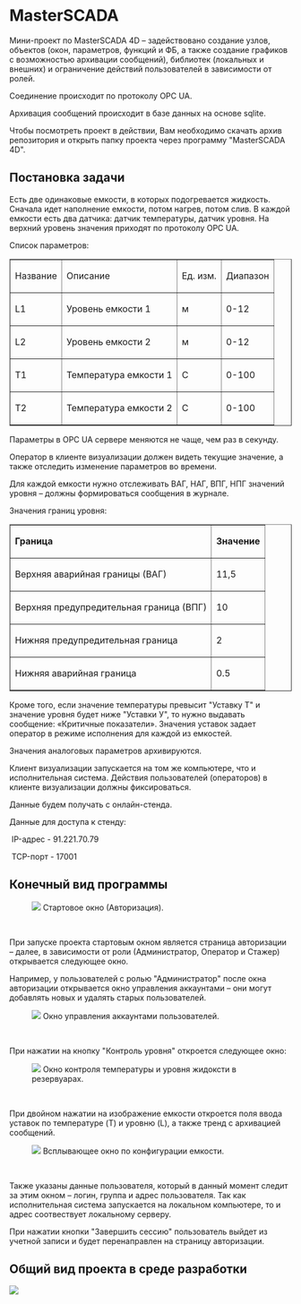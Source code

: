 # MasterSCADA
<p>Мини-проект по MasterSCADA 4D – задействовано создание узлов, объектов (окон, параметров, функций и ФБ, а также создание графиков с возможностью архивации сообщений), библиотек (локальных и внешних) и ограничение действий пользователей в зависимости от ролей.</p>
<p>Соединение происходит по протоколу OPC UA.</p>
<p>Архивация сообщений происходит в базе данных на основе sqlite.</p>
<p>Чтобы посмотреть проект в действии, Вам необходимо скачать архив репозитория и открыть папку проекта через программу "MasterSCADA 4D".</p>

<h2>Постановка задачи</h2>

<p>Есть две одинаковые емкости, в которых подогревается жидкость. Сначала идет наполнение емкости, потом нагрев, потом слив. В каждой емкости есть два датчика: датчик температуры, датчик уровня. На верхний уровень значения приходят по протоколу OPC UA.</p>
<p>Список параметров:</p>

<table cellspacing="0" cellpadding="0" border="1">
	<tbody>
		<tr>
			<td>
			<p>Название</p>
			</td>
			<td>
			<p>Описание</p>
			</td>
			<td>
			<p>Ед. изм.</p>
			</td>
			<td>
			<p>Диапазон</p>
			</td>
		</tr>
		<tr>
			<td>
			<p>L1</p>
			</td>
			<td>
			<p>Уровень емкости 1</p>
			</td>
			<td>
			<p>м</p>
			</td>
			<td>
			<p>0-12</p>
			</td>
		</tr>
		<tr>
			<td>
			<p>L2</p>
			</td>
			<td>
			<p>Уровень емкости 2</p>
			</td>
			<td>
			<p>м</p>
			</td>
			<td>
			<p>0-12</p>
			</td>
		</tr>
		<tr>
			<td>
			<p>Т1</p>
			</td>
			<td>
			<p>Температура емкости 1</p>
			</td>
			<td>
			<p>С</p>
			</td>
			<td>
			<p>0-100</p>
			</td>
		</tr>
		<tr>
			<td>
			<p>Т2</p>
			</td>
			<td>
			<p>Температура емкости 2</p>
			</td>
			<td>
			<p>С</p>
			</td>
			<td>
			<p>0-100</p>
			</td>
		</tr>
	</tbody>
</table>

<p>Параметры в OPC UA сервере меняются не чаще, чем раз в секунду.</p>
<p>Оператор в клиенте визуализации должен видеть текущие значение, а также отследить изменение параметров во времени.</p>
<p>Для каждой емкости нужно отслеживать ВАГ, НАГ, ВПГ, НПГ значений уровня – должны формироваться сообщения в журнале.</p>
<p>Значения границ уровня:</p>

<table cellspacing="0" cellpadding="0" border="1">
	<tbody>
		<tr>
			<td>
			<p><strong>Граница</strong></p>
			</td>
			<td>
			<p><strong>Значение</strong></p>
			</td>
		</tr>
		<tr>
			<td>
			<p>Верхняя аварийная границы (ВАГ)</p>
			</td>
			<td>
			<p>11,5</p>
			</td>
		</tr>
		<tr>
			<td>
			<p>Верхняя предупредительная граница (ВПГ)</p>
			</td>
			<td>
			<p>10</p>
			</td>
		</tr>
		<tr>
			<td>
			<p>Нижняя предупредительная граница</p>
			</td>
			<td>
			<p>2</p>
			</td>
		</tr>
		<tr>
			<td>
			<p>Нижняя аварийная граница</p>
			</td>
			<td>
			<p>0.5</p>
			</td>
		</tr>
	</tbody>
</table>

<p>Кроме того, если значение температуры превысит "Уставку Т" и значение уровня будет ниже "Уставки У", то нужно выдавать сообщение: «Критичные показатели». Значения уставок задает оператор в режиме исполнения для каждой из емкостей.</p>
<p>Значения аналоговых параметров архивируются.</p>
<p>Клиент визуализации запускается на том же компьютере, что и исполнительная система. Действия пользователей (операторов) в клиенте визуализации должны фиксироваться.</p>
<p>Данные будем получать с онлайн-стенда.&nbsp;</p>
<p>Данные для доступа к стенду:</p>
<p>&nbsp;IP-адрес -&nbsp;91.221.70.79</p>
<p>&nbsp;TCP-порт - 17001</p>

<h2>Конечный вид программы</h2>
<figure>
	<img src="https://github.com/No1KnowMe/MasterSCADA/assets/99428156/4dbf3b6e-6caa-42bf-9f01-8f9c6f888929">
	<figcapture>Стартовое окно (Авторизация).</figcapture>
</figure>
<p>&nbsp;</p>

<p>При запуске проекта стартовым окном является страница авторизации – далее, в зависимости от роли (Администратор, Оператор и Стажер) открывается следующее окно.</p>
<p>Например, у пользователей с ролью "Администратор" после окна авторизации открывается окно управления аккаунтами – они могут добавлять новых и удалять старых пользователей.</p>
<figure>
	<img src="https://github.com/No1KnowMe/MasterSCADA/assets/99428156/69d6fcdf-1b9b-4d3b-b626-23eea2f7b0b1">
	<figcapture>Окно управления аккаунтами пользователей.</figcapture>
</figure>
<p>&nbsp;</p>

<p>При нажатии на кнопку "Контроль уровня" откроется следующее окно:</p>
<figure>
	<img src="https://github.com/No1KnowMe/MasterSCADA/assets/99428156/098a3504-c1c0-43a9-a898-1dfb3cb5f970">
	<figcapture>Окно контроля температуры и уровня жидоксти в резервуарах.</figcapture>
</figure>
<p>&nbsp;</p>

<p>При двойном нажатии на изображение емкости откроется поля ввода уставок по температуре (T) и уровню (L), а также тренд с архивацией сообщений.</p>
<figure>
	<img src="https://github.com/No1KnowMe/MasterSCADA/assets/99428156/5a1d9590-def9-45f1-9dd5-f7f70b14c976">
	<figcapture>Всплывающее окно по конфигурации емкости.</figcapture>
</figure>
<p>&nbsp;</p>

<p>Также указаны данные пользователя, который в данный момент следит за этим окном – логин, группа и адрес пользователя. Так как исполнительная система запускается на локальном компьютере, то и адрес соотвествует локальному серверу.</p>
<p>При нажатии кнопки "Завершить сессию" пользователь выйдет из учетной записи и будет перенаправлен на страницу авторизации.</p>

<h2>Общий вид проекта в среде разработки</h2>
<img src="https://github.com/No1KnowMe/MasterSCADA/assets/99428156/22010f4f-8d19-468f-9de1-005bc6b8520e">
